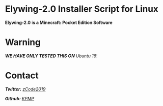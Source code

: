 # Elywing-2.0 Installer Script for Linux
**Elywing-2.0 is a Minecraft: Pocket Edition Software**

# Warning
***WE HAVE ONLY TESTED THIS ON*** *Ubuntu 16*!

# Contact
***Twitter:*** *[zCode2019](twitter.com/zCode2019)*

***Github:*** *[KPMP](https://github.com/KryptoniteMP-Team)*
